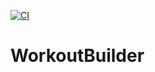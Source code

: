 [![CI](https://github.com/carlogy/WorkoutBuilder/actions/workflows/CI.yml/badge.svg)](https://github.com/carlogy/WorkoutBuilder/actions/workflows/CI.yml)

# WorkoutBuilder
